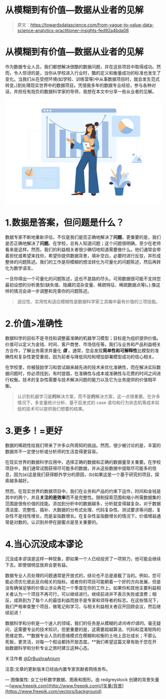 # 从模糊到有价值—数据从业者的见解

> 原文：<https://towardsdatascience.com/from-vague-to-value-data-science-analytics-practitioner-insights-fed92a4bda08>

# 从模糊到有价值—数据从业者的见解

作为数据专业人员，我们都想解决很酷的数据问题，并在这些项目中取得成功。然而，令人惊讶的是，当你从学校进入行业时，酷的定义和衡量成功的标准也发生了变化。当我们从在受控环境(如学校、训练营等)中从事数据项目时，就会发生范式转变。)到处理现实世界中的数据项目。凭借我多年的数据专业经验，参与各种对话，并担任有抱负的数据科学家的导师，我想在本文中分享一些从业者的见解。

![](img/21a076b5b17f365d42b88dad0710a769.png)

# 1.数据是答案，但问题是什么？

数据专家不断地重新评估，不仅是我们是否正确地解决了**问题**，更重要的是，我们是否正确地解决了**问题**。在学校，总有人知道问题；这个问题很明确，至少在老师看来是这样。然而，我们的利益相关者很少确切地知道需要做什么。他们通常会带着担忧或希望来找你，希望你提供数据背景，填补空白，必要时进行反驳，并形成整体的问题陈述。我们的工作是将模糊的想法转化为可量化的问题陈述，然后再转化为数学语言。

一旦你得出一个可量化的问题陈述，这也不是路的尽头。可用数据很可能不支持您最初设想的分析类型(缺失值、隐藏的混杂变量、稀疏特征、稀疏数据点等)。).像这样的情况会进一步调整和完善你的问题陈述。

> 适应性、实用性和适应模糊性是数据科学家工具箱中最有价值的三项技能。

# 2.价值>准确性

数据科学的目标不是寻找和调整最准确的机器学习模型；目标是为组织提供价值。价值可以定义为金钱、时间、客户商誉、市场信任等。我们与业务和产品利益相关方合作，了解业务需求并量化 ***值*** 。通常，您会发现**简单性和可解释性**比模型的准确性和复杂性更受重视，因为前者与降低风险和增加部署模型成功的信心相关。

在学校里，你被鼓励学习和尝试越来越先进的技术来优化准确性，而在解决实际数据问题时，你必须找到，有时提倡，在准确性与成本或准确性与花费的时间之间进行权衡。技术的复杂性需要与技术解决问题的能力以及它为业务提供的价值相平衡。

> 认识到机器学习是**的**解决方案，而不是**的**解决方案，这一点很重要。在许多情况下，多变量统计分析、基于启发式的 case 语句和行为状态机等成本较低的技术可以提供我们想要的结果。

# 3.更多！=更好

数据的稀疏性给我们带来了许多众所周知的挑战。然而，很少被讨论的是，丰富的数据并不一定使分析或分析师的生活变得更容易。

在现实世界的数据科学应用中，选择正确的数据和正确的数据量至关重要。在学校项目中，我们通常试图获得尽可能多的数据，并从这些数据中提取尽可能多的信息，因为(a)这是我们获得额外学分的原因，(b)如果这是一个基于研究的项目，探索越多越好。

然而，在现实世界的数据项目中，我们在业务和产品的约束下运作，时间和金钱是其中的两个，并且**关注的是效率**而不是完整性。限制探索范围和缩小所需数据集的范围是很有价值的技能。添加到分析中的数据越多，分析就变得越复杂。对于数据清洁度、完整性、插补、大数据的分布式处理、代码复杂性、测试要求等问题，复杂性不是线性增长，而是呈指数增长。在复杂性呈指数增长的情况下，价值增益通常是对数的。认识到并停在甜蜜点是至关重要的。

# 4.当心沉没成本谬论

沉没成本谬误是这样一种现象，即如果一个人已经投资了一项努力，他可能会继续下去，即使很明显放弃会更有益。

数据专业人员处理的问题通常是开放式的，结论也不总是直截了当的。例如，您可能必须优化彼此反向相关的指标。或者你的项目可能朝着一个好的方向发展，但是没有确保足够的价值让涉众再花一个季度在你的工作上。如果你和其他主要利益相关者认为一个项目不再可行，可以继续进行。继续前进并不表示失败或浪费；相反，成熟到为了每个人的最佳利益而放手是专家和领导者的标志。在这些情况下，我们严格审查整个项目，做笔记和学习，与相关利益相关者召开回顾会议，然后继续前进！

数据科学和分析是一个迷人的领域，我们的任务是从模糊的*走向有价值的*。毫无疑问，这需要专业的技术知识，但更重要的是，这需要超越算法、代码和混淆矩阵的思维定势。**数据专业人员的思维模式在模糊和权衡的土地上茁壮成长；不那么死板，更灵活，对每一个假设都持开放态度。**我们希望这篇文章有助于您在开始数据科学和分析专业之旅时建立这种心态。

关注作者 [@DrBushraAnjum](http://twitter.com/DrBushraAnjum)

注意:文章的更新版本已经由内置专家贡献者网络发布。

—
图像属性:
女工分析数字数据、图表和图形。由 redgreystock 创建的背景矢量—[www.freepik.com](http://www.freepik.com)/[矢量/背景](https://www.freepik.com/vectors/background)